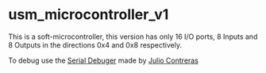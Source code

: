 # usm_microcontroller_v1
 
This is a soft-microcontroller, this version has only 16 I/O ports, 8 Inputs and 8 Outputs in the directions 0x4 and 0x8 respectively.

To debug use the [Serial Debuger](https://github.com/jcontrerasf/serial_debbuger) made by [Julio Contreras](https://github.com/jcontrerasf)

